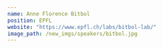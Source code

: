 ```yaml
---
name: Anne Florence Bitbol 
position: EPFL
website: "https://www.epfl.ch/labs/bitbol-lab/"
image_path: /new_imgs/speakers/bitbol.jpg
---
```

